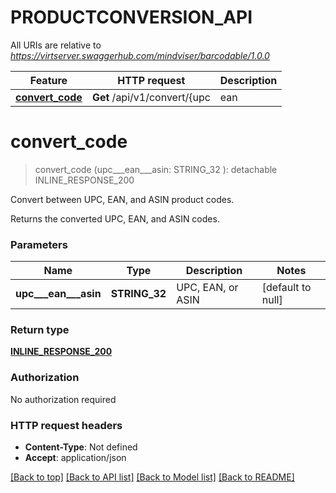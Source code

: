 # PRODUCTCONVERSION_API

All URIs are relative to *https://virtserver.swaggerhub.com/mindviser/barcodable/1.0.0*

Feature | HTTP request | Description
------------- | ------------- | -------------
[**convert_code**](PRODUCTCONVERSION_API.md#convert_code) | **Get** /api/v1/convert/{upc | ean | asin} | Convert between UPC, EAN, and ASIN product codes.


# **convert_code**
> convert_code (upc___ean___asin: STRING_32 ): detachable INLINE_RESPONSE_200
	

Convert between UPC, EAN, and ASIN product codes.

Returns the converted UPC, EAN, and ASIN codes.


### Parameters

Name | Type | Description  | Notes
------------- | ------------- | ------------- | -------------
 **upc___ean___asin** | **STRING_32**| UPC, EAN, or ASIN | [default to null]

### Return type

[**INLINE_RESPONSE_200**](inline_response_200.md)

### Authorization

No authorization required

### HTTP request headers

 - **Content-Type**: Not defined
 - **Accept**: application/json

[[Back to top]](#) [[Back to API list]](../README.md#documentation-for-api-endpoints) [[Back to Model list]](../README.md#documentation-for-models) [[Back to README]](../README.md)

